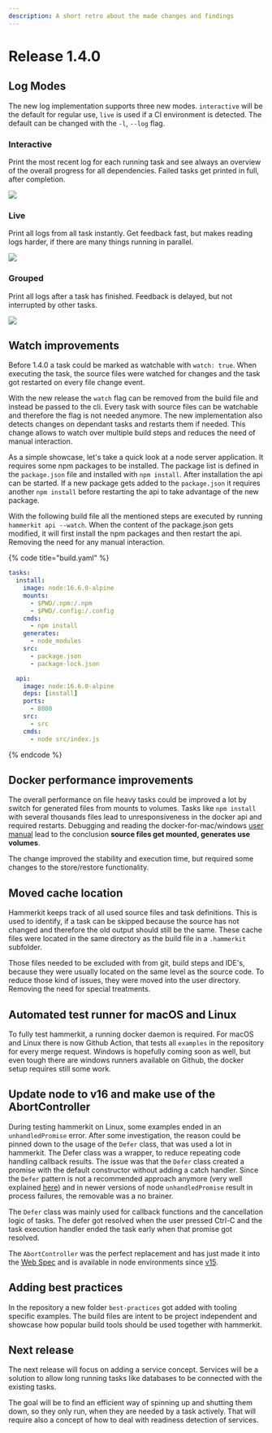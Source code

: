 ```yaml
---
description: A short retro about the made changes and findings
---
```


# Release 1.4.0

## Log Modes

The new log implementation supports three new modes. `interactive` will be the default for regular use, `live` is used if a CI environment is detected. The default can be changed with the `-l`, `--log` flag.

### Interactive

Print the most recent log for each running task and see always an overview of the overall progress for all dependencies. Failed tasks get printed in full, after completion.

![](../.gitbook/assets/hardlink.gif)

### Live

Print all logs from all task instantly. Get feedback fast, but makes reading logs harder, if there are many things running in parallel.

![](../.gitbook/assets/live.gif)

### Grouped

Print all logs after a task has finished. Feedback is delayed, but not interrupted by other tasks.

![](../.gitbook/assets/grouped.gif)

## Watch improvements

Before 1.4.0 a task could be marked as watchable with `watch: true`. When executing the task, the source files were watched for changes and the task got restarted on every file change event.&#x20;

With the new release the `watch` flag can be removed from the build file and instead be passed to the cli. Every task with source files can be watchable and therefore the flag is not needed anymore. The new implementation also detects changes on dependant tasks and restarts them if needed. This change allows to watch over multiple build steps and reduces the need of manual interaction.&#x20;

As a simple showcase, let's take a quick look at a node server application. It requires some npm packages to be installed. The package list is defined in the `package.json` file and installed with `npm install`. After installation the api can be started. If a new package gets added to the `package.json` it requires another `npm install` before restarting the api to take advantage of the new package.&#x20;

With the following build file all the mentioned steps are executed by running `hammerkit api --watch`. When the content of the package.json gets modified, it will first install the npm packages and then restart the api. Removing the need for any manual interaction.

{% code title="build.yaml" %}
```yaml
tasks:
  install:
    image: node:16.6.0-alpine
    mounts:
      - $PWD/.npm:/.npm
      - $PWD/.config:/.config
    cmds:
      - npm install
    generates:
      - node_modules
    src:
      - package.json
      - package-lock.json

  api:
    image: node:16.6.0-alpine
    deps: [install]
    ports:
      - 8080
    src:
      - src
    cmds:
      - node src/index.js

```
{% endcode %}

## Docker performance improvements

The overall performance on file heavy tasks could be improved a lot by switch for generated files from mounts to volumes. Tasks like `npm install` with several thousands files lead to unresponsiveness in the docker api and required restarts. Debugging and reading the docker-for-mac/windows [user manual](https://docs.docker.com/desktop/mac/#file-sharing) lead to the conclusion **source files get mounted, generates use volumes**.&#x20;

The change improved the stability and execution time, but required some changes to the store/restore functionality.&#x20;

## Moved cache location

Hammerkit keeps track of all used source files and task definitions. This is used to identify, if a task can be skipped because the source has not changed and therefore the old output should still be the same. These cache files were located in the same directory as the build file in a `.hammerkit` subfolder.

Those files needed to be excluded with from git, build steps and IDE's, because they were usually located on the same level as the source code. To reduce those kind of issues, they were moved into the user directory. Removing the need for special treatments.

## Automated test runner for macOS and Linux

To fully test hammerkit, a running docker daemon is required. For macOS and Linux there is now Github Action, that tests all `examples` in the repository for every merge request. Windows is hopefully coming soon as well, but even tough there are windows runners available on Github, the docker setup requires still some work.

## Update node to v16 and make use of the AbortController

During testing hammerkit on Linux, some examples ended in an `unhandledPromise` error. After some investigation, the reason could be pinned down to the usage of the `Defer` class, that was used a lot in hammerkit. The Defer class was a wrapper, to reduce repeating code handling callback results. The issue was that the `Defer` class created a promise with the default constructor without adding a catch handler. Since the `Defer` pattern is not a recommended approach anymore (very well explained [here](https://stackoverflow.com/questions/34971078/how-to-replace-promise-defer-with-new-promise)) and in newer versions of node `unhandledPromise` result in process failures, the removable was a no brainer.

The `Defer` class was mainly used for callback functions and the cancellation logic of tasks. The defer got resolved when the user pressed Ctrl-C and the task execution handler ended the task early when that promise got resolved.&#x20;

The `AbortController` was the perfect replacement and has just made it into the [Web Spec](https://dom.spec.whatwg.org/#interface-abortcontroller) and is available in node environments since [v15](https://nodejs.org/api/all.html#globals\_class\_abortcontroller).

## Adding best practices

In the repository a new folder `best-practices` got added with tooling specific examples. The build files are intent to be project independent and showcase how popular build tools should be used together with hammerkit.

## Next release

The next release will focus on adding a service concept. Services will be a solution to allow long running tasks like databases to be connected with the existing tasks.&#x20;

The goal will be to find an efficient way of spinning up and shutting them down, so they only run, when they are needed by a task actively. That will require also a concept of how to deal with readiness detection of services.



 
